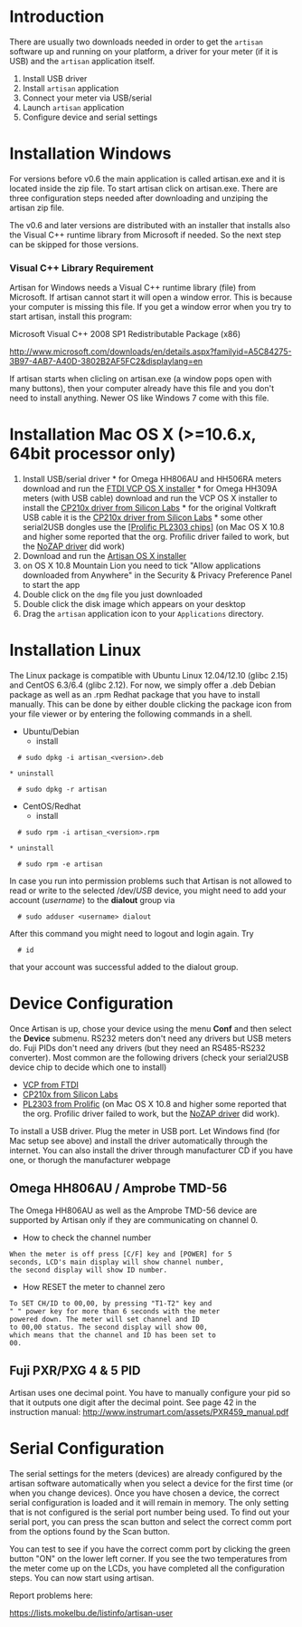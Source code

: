 # Introduction #

There are usually two downloads needed in order to get the `artisan` software up and running on your platform, a driver for your meter (if it is USB) and the `artisan` application itself.

  1. Install USB driver
  1. Install `artisan` application
  1. Connect your meter via USB/serial
  1. Launch `artisan` application
  1. Configure device and serial settings

# Installation Windows #

For versions before v0.6 the main application is called artisan.exe and it is located inside the zip file. To start artisan click on artisan.exe. There are three configuration steps needed after downloading and unziping the artisan zip file.

The v0.6 and later versions are distributed with an installer that installs also the Visual C++ runtime library from Microsoft if needed. So the next step can be skipped for those versions.

### Visual C++ Library Requirement ###

Artisan for Windows needs a Visual C++ runtime library (file) from Microsoft. If artisan cannot start it will open a window error. This is because your computer is missing this file.
If you get a window error when you try to start artisan, install this program:

Microsoft Visual C++ 2008 SP1 Redistributable Package (x86)

http://www.microsoft.com/downloads/en/details.aspx?familyid=A5C84275-3B97-4AB7-A40D-3802B2AF5FC2&displaylang=en

If artisan starts when clicling on artisan.exe (a window pops open with many buttons), then your computer already have this file and you don't need to install anything.
Newer OS like Windows 7 come with this file.

# Installation Mac OS X (>=10.6.x, 64bit processor only) #

  1. Install USB/serial driver
    * for Omega HH806AU and HH506RA meters download and run the [FTDI VCP OS X installer](http://www.ftdichip.com/Drivers/VCP.htm)
    * for Omega HH309A meters (with USB cable) download and run the VCP OS X installer to install the [CP210x driver from Silicon Labs](http://www.silabs.com/products/mcu/Pages/USBtoUARTBridgeVCPDrivers.aspx)
    * for the original Voltkraft USB cable it is the [CP210x driver from Silicon Labs](http://www.silabs.com/products/mcu/Pages/USBtoUARTBridgeVCPDrivers.aspx)
    * some other serial2USB dongles use the [[Prolific PL2303 chips](http://prolificusa.com/pl-2303hx-drivers/)] (on Mac OS X 10.8 and higher some reported that the org. Profilic driver failed to work, but the [NoZAP driver](http://sourceforge.net/projects/osx-pl2303/) did work)
  1. Download and run the [Artisan OS X installer](http://code.google.com/p/artisan/downloads/list)
  1. on OS X 10.8 Mountain Lion you need to tick "Allow applications downloaded from Anywhere" in the Security & Privacy Preference Panel to start the app
  1. Double click on the `dmg` file you just downloaded
  1. Double click the disk image which appears on your desktop
  1. Drag the `artisan` application icon to your `Applications` directory.

# Installation Linux #

The Linux package is compatible with Ubuntu Linux 12.04/12.10 (glibc 2.15) and CentOS 6.3/6.4 (glibc 2.12). For now, we simply offer a .deb Debian package as well as an .rpm Redhat package that you have to install manually. This can be done by either double clicking the package icon from your file viewer or by entering the following commands in a shell.

  * Ubuntu/Debian
    * install
```
  # sudo dpkg -i artisan_<version>.deb
```
    * uninstall
```
  # sudo dpkg -r artisan
```
  * CentOS/Redhat
    * install
```
  # sudo rpm -i artisan_<version>.rpm
```
    * uninstall
```
  # sudo rpm -e artisan
```

In case you run into permission problems such that Artisan is not allowed to read or write to the selected /dev/_USB_ device, you might need to add your account (_username_) to the **dialout** group via

```
  # sudo adduser <username> dialout
```

After this command you might need to logout and login again. Try

```
  # id
```

that your account was successful added to the dialout group.

# Device Configuration #

Once Artisan is up, chose your device using the menu **Conf** and then select the **Device** submenu. RS232 meters don't need any drivers but USB meters do. Fuji PIDs don't need any drivers (but they need an RS485-RS232 converter). Most common are the following drivers (check your serial2USB device chip to decide which one to install)

  * [VCP from FTDI](http://www.ftdichip.com/Drivers/VCP.htm)
  * [CP210x from Silicon Labs](http://www.silabs.com/products/mcu/Pages/USBtoUARTBridgeVCPDrivers.aspx)
  * [PL2303 from Prolific](http://prolificusa.com/pl-2303hx-drivers/) (on Mac OS X 10.8 and higher some reported that the org. Profilic driver failed to work, but the [NoZAP driver](http://sourceforge.net/projects/osx-pl2303/) did work).

To install a USB driver. Plug the meter in USB port. Let Windows find (for Mac setup see above) and install the driver automatically through the internet. You can also install the driver through manufacturer CD if you have one, or thorugh the manufacturer webpage

## Omega HH806AU / Amprobe TMD-56 ##

The Omega HH806AU as well as the Amprobe TMD-56 device are supported by Artisan only if they are communicating on channel 0.

  * How to check the channel number

```
When the meter is off press [C/F] key and [POWER] for 5
seconds, LCD's main display will show channel number,
the second display will show ID number.
```

  * How RESET the meter to channel zero

```
To SET CH/ID to 00,00, by pressing "T1-T2" key and
" " power key for more than 6 seconds with the meter
powered down. The meter will set channel and ID
to 00,00 status. The second display will show 00,
which means that the channel and ID has been set to
00.
```

## Fuji PXR/PXG 4 & 5 PID ##

Artisan uses one decimal point. You have to manually configure your pid so that it outputs one digit after the  decimal point. See page 42 in the instruction manual: http://www.instrumart.com/assets/PXR459_manual.pdf


# Serial Configuration #

The serial settings for the meters (devices) are already configured by the artisan software automatically when you select a device for the first time (or when you change devices). Once you have chosen a device, the correct serial configuration is loaded and it will remain in memory. The only setting that is not configured is the serial port number being used.
To find out your serial port, you can press the scan button and select the correct comm port from the options found by the Scan button.

You can test to see if you have the correct comm port by clicking the green button "ON" on the lower left corner. If you see the two temperatures from the meter come up on the LCDs, you have completed all the configuration steps. You can now start using artisan.

Report problems here:

https://lists.mokelbu.de/listinfo/artisan-user
